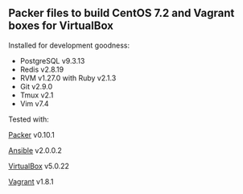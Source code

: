 ## Packer files to build CentOS 7.2 and Vagrant boxes for VirtualBox

Installed for development goodness:

- PostgreSQL v9.3.13
- Redis v2.8.19
- RVM v1.27.0 with Ruby v2.1.3
- Git v2.9.0
- Tmux v2.1
- Vim v7.4

Tested with:

[Packer](https://packer.io/) v0.10.1

[Ansible](https://www.ansible.com) v2.0.0.2

[VirtualBox](https://www.virtualbox.org/) v5.0.22

[Vagrant](https://vagrantup.com/) v1.8.1

